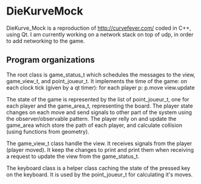 DieKurveMock
===========

DieKurve_Mock is a reproduction of http://curvefever.com/ coded in C++, using Qt. I am currently working on a network stack on top of udp, in order to add networking to the game.

Program organizations
---------------------

The root class is game_status_t which schedules the messages to the view, game_view_t, and point_joueur_t. It implements the time of the game:
	on each clock tick (given by a qt timer):
		for each player p:
			p.move
		view.update

The state of the game is represented by the list of point_joueur_t, one for each player and the game_area_t, representing the board. The player state changes on each move and send signals to other part of the system using the observer/observable pattern. The player relly on and update the game_area which store the path of each player, and calculate collision (using functions from geometry).

The game_view_t class handle the view. It receives signals from the player (player moved). It keep the changes to print and print them when receiving a request to update the view from the game_status_t.

The keyboard class is a helper class caching the state of the pressed key on the keyboard. It is used by the point_joueur_t for calculating it's moves.

